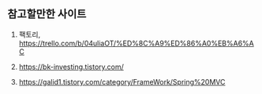 ## 참고할만한 사이트

1. 팩토리, https://trello.com/b/04uliaOT/%ED%8C%A9%ED%86%A0%EB%A6%AC

2. https://bk-investing.tistory.com/

3. https://galid1.tistory.com/category/FrameWork/Spring%20MVC